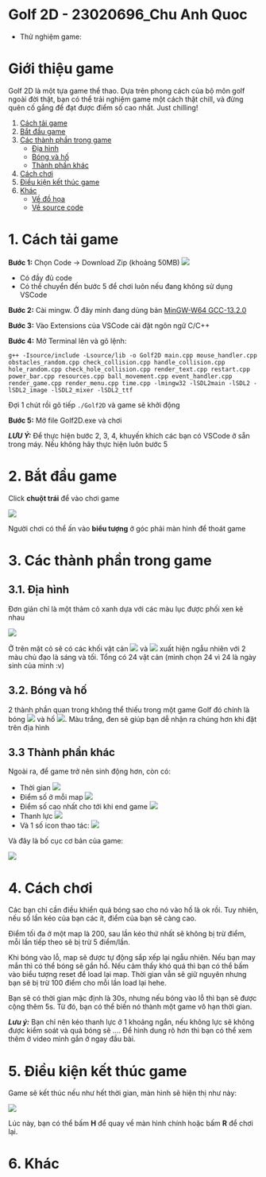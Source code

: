 # Golf 2D - 23020696_Chu Anh Quoc
- Thử nghiệm game:
# Giới thiệu game
Golf 2D là một tựa game thể thao. Dựa trên phong cách của bộ môn golf ngoài đời thật, bạn có thể trải nghiệm game một cách thật chill, và đừng quên cố gắng để đạt được điểm số cao nhất. Just chilling!

1. [Cách tải game](#1-cách-tải-game)
2. [Bắt đầu game](#2-bắt-đầu-game)
3. [Các thành phần trong game](#3-các-thành-phần-trong-game)
    - [Địa hình](#31-địa-hình)
    - [Bóng và hố](#32-bóng-và-hố)
    - [Thành phần khác](#33-thành-phần-khác)
4. [Cách chơi](#4-cách-chơi)
5. [Điều kiện kết thúc game](#5-điều-kiện-kết-thúc-game)
6. [Khác](#6-khác) 
    - [Về đồ họa]()
    - [Về source code]()

# 1. Cách tải game
**Bước 1:** Chọn Code -> Download Zip (khoảng 50MB)
![](readme/download.png)
   - Có đầy đủ code
   - Có thể chuyển đến bước 5 để chơi luôn nếu đang không sử dụng VSCode

**Bước 2:** Cài mingw. Ở đây mình đang dùng bản [MinGW-W64 GCC-13.2.0](https://sourceforge.net/projects/mingw-w64/files/Toolchains%20targetting%20Win32/Personal%20Builds/mingw-builds/8.1.0/)

**Bước 3:** Vào Extensions của VSCode cài đặt ngôn ngữ C/C++

**Bước 4:** Mở Terminal lên và gõ lệnh:
```
g++ -Isource/include -Lsource/lib -o Golf2D main.cpp mouse_handler.cpp obstacles_random.cpp check_collision.cpp handle_collision.cpp hole_random.cpp check_hole_collision.cpp render_text.cpp restart.cpp power_bar.cpp resources.cpp ball_movement.cpp event_handler.cpp render_game.cpp render_menu.cpp time.cpp -lmingw32 -lSDL2main -lSDL2 -lSDL2_image -lSDL2_mixer -lSDL2_ttf
```
Đợi 1 chút rồi gõ tiếp `./Golf2D` và game sẽ khởi động

**Bước 5:** Mở file Golf2D.exe và chơi

***LƯU Ý:*** Để thực hiện bước 2, 3, 4, khuyến khích các bạn có VSCode ở sẵn trong máy. Nếu không hãy thực hiện luôn bước 5
# 2. Bắt đầu game
Click **chuột trái** để vào chơi game

![](readme/main%20menu.png)

Người chơi có thể ấn vào **biểu tượng** ở góc phải màn hình để thoát game

# 3. Các thành phần trong game
## 3.1. Địa hình
Đơn giản chỉ là một thảm cỏ xanh dựa với các màu lục được phối xen kẽ nhau 

![](img_src/bg.png) 

Ở trên mặt cỏ sẽ có các khối vật cản ![](img_src/tile32_light.png) và ![](img_src/tile32_dark.png) xuất hiện ngẫu nhiên với 2 màu chủ đạo là sáng và tối. Tổng có 24 vật cản (mình chọn 24 vì 24 là ngày sinh của mình :v)

## 3.2. Bóng và hố
2 thành phần quan trong không thể thiếu trong một game Golf đó chính là bóng ![](img_src/ball.png) và hố ![](img_src/hole.png). Màu trắng, đen sẽ giúp bạn dễ nhận ra chúng hơn khi đặt trên địa hình

## 3.3 Thành phần khác 
Ngoài ra, để game trở nên sinh động hơn, còn có:
   - Thời gian 
   ![](readme/time.png)
   - Điểm số ở mỗi map 
   ![](readme/score.png)
   - Điểm số cao nhất cho tới khi end game
   ![](readme/highest.png)
   - Thanh lực 
   ![](readme/power.png)
   - Và 1 số icon thao tác:
   ![](readme/icon.png)

Và đây là bố cục cơ bản của game:

![](readme/game.png)

# 4. Cách chơi 
Các bạn chỉ cần điều khiển quả bóng sao cho nó vào hố là ok rồi. Tuy nhiên, nếu số lần kéo của bạn các ít, điểm của bạn sẽ càng cao.

Điểm tối đa ở một map là 200, sau lần kéo thứ nhất sẽ không bị trừ điểm, mỗi lần tiếp theo sẽ bị trừ 5 điểm/lần.

Khi bóng vào lỗ, map sẽ được tự động sắp xếp lại ngẫu nhiên. Nếu bạn may mắn thì có thể bóng sẽ gần hố. Nếu cảm thấy khó quá thì bạn có thể bấm vào biểu tượng reset để load lại map. Thời gian vẫn sẽ giữ nguyên nhưng bạn sẽ bị trừ 100 điểm cho mỗi lần load lại hehe.

Bạn sẽ có thời gian mặc định là 30s, nhưng nếu bóng vào lỗ thì bạn sẽ được cộng thêm 5s. Từ đó, bạn có thể biến nó thành một game vô hạn thời gian.

***Lưu ý:*** Bạn chỉ nên kéo thanh lực ở 1 khoảng ngắn, nếu không lực sẽ không được kiểm soát và quả bóng sẽ .... Để hình dung rõ hơn thì bạn có thể xem thêm ở video mình gắn ở ngay đầu bài.

# 5. Điều kiện kết thúc game
Game sẽ kết thúc nếu như hết thời gian, màn hình sẽ hiện thị như này: 

![](readme/end.png)

Lúc này, bạn có thể bấm **H** để quay về màn hình chính hoặc bấm **R** để chơi lại.

# 6. Khác

